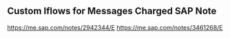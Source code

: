 





## Custom Iflows for Messages Charged SAP Note
https://me.sap.com/notes/2942344/E
https://me.sap.com/notes/3461268/E
